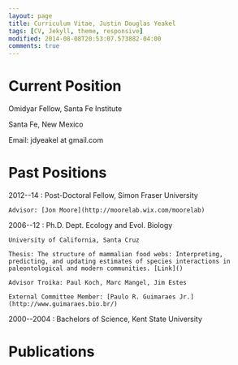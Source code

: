 ```yaml
---
layout: page
title: Curriculum Vitae, Justin Douglas Yeakel
tags: [CV, Jekyll, theme, responsive]
modified: 2014-08-08T20:53:07.573882-04:00
comments: true
---
```



Current Position
=========

Omidyar Fellow, Santa Fe Institute 

Santa Fe, New Mexico 

Email: jdyeakel at gmail.com


Past Positions
=========
2012--14
:	Post-Doctoral Fellow, Simon Fraser University 
	
	Advisor: [Jon Moore](http://moorelab.wix.com/moorelab)

2006--12
:	Ph.D. Dept. Ecology and Evol. Biology 
	
	University of California, Santa Cruz 
	
	Thesis: The structure of mammalian food webs: Interpreting, predicting, and updating estimates of species interactions in paleontological and modern communities. [Link]() 

	Advisor Troika: Paul Koch, Marc Mangel, Jim Estes 
	
	External Committee Member: [Paulo R. Guimaraes Jr.](http://www.guimaraes.bio.br/)


2000--2004
:	Bachelors of Science, Kent State University

Publications
=========

